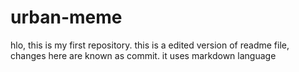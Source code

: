 # urban-meme
hlo, this is my first repository.
this is a edited version of readme file, changes here are known as commit.
it uses markdown language 
